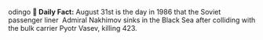 odingo
**<b>📌 Daily Fact:</b>** August 31st is the day in 1986 that the Soviet passenger liner  Admiral Nakhimov sinks in the Black Sea after colliding with the bulk carrier Pyotr Vasev, killing 423.
